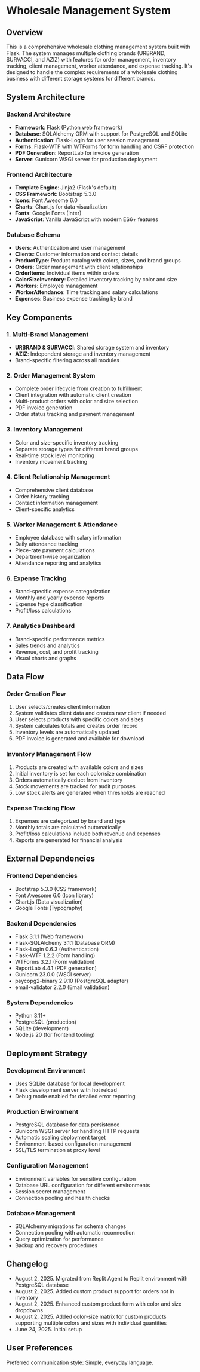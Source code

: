 # Wholesale Management System

## Overview

This is a comprehensive wholesale clothing management system built with Flask. The system manages multiple clothing brands (URBRAND, SURVACCI, and AZIZ) with features for order management, inventory tracking, client management, worker attendance, and expense tracking. It's designed to handle the complex requirements of a wholesale clothing business with different storage systems for different brands.

## System Architecture

### Backend Architecture
- **Framework**: Flask (Python web framework)
- **Database**: SQLAlchemy ORM with support for PostgreSQL and SQLite
- **Authentication**: Flask-Login for user session management
- **Forms**: Flask-WTF with WTForms for form handling and CSRF protection
- **PDF Generation**: ReportLab for invoice generation
- **Server**: Gunicorn WSGI server for production deployment

### Frontend Architecture
- **Template Engine**: Jinja2 (Flask's default)
- **CSS Framework**: Bootstrap 5.3.0
- **Icons**: Font Awesome 6.0
- **Charts**: Chart.js for data visualization
- **Fonts**: Google Fonts (Inter)
- **JavaScript**: Vanilla JavaScript with modern ES6+ features

### Database Schema
- **Users**: Authentication and user management
- **Clients**: Customer information and contact details
- **ProductType**: Product catalog with colors, sizes, and brand groups
- **Orders**: Order management with client relationships
- **OrderItems**: Individual items within orders
- **ColorSizeInventory**: Detailed inventory tracking by color and size
- **Workers**: Employee management
- **WorkerAttendance**: Time tracking and salary calculations
- **Expenses**: Business expense tracking by brand

## Key Components

### 1. Multi-Brand Management
- **URBRAND & SURVACCI**: Shared storage system and inventory
- **AZIZ**: Independent storage and inventory management
- Brand-specific filtering across all modules

### 2. Order Management System
- Complete order lifecycle from creation to fulfillment
- Client integration with automatic client creation
- Multi-product orders with color and size selection
- PDF invoice generation
- Order status tracking and payment management

### 3. Inventory Management
- Color and size-specific inventory tracking
- Separate storage types for different brand groups
- Real-time stock level monitoring
- Inventory movement tracking

### 4. Client Relationship Management
- Comprehensive client database
- Order history tracking
- Contact information management
- Client-specific analytics

### 5. Worker Management & Attendance
- Employee database with salary information
- Daily attendance tracking
- Piece-rate payment calculations
- Department-wise organization
- Attendance reporting and analytics

### 6. Expense Tracking
- Brand-specific expense categorization
- Monthly and yearly expense reports
- Expense type classification
- Profit/loss calculations

### 7. Analytics Dashboard
- Brand-specific performance metrics
- Sales trends and analytics
- Revenue, cost, and profit tracking
- Visual charts and graphs

## Data Flow

### Order Creation Flow
1. User selects/creates client information
2. System validates client data and creates new client if needed
3. User selects products with specific colors and sizes
4. System calculates totals and creates order record
5. Inventory levels are automatically updated
6. PDF invoice is generated and available for download

### Inventory Management Flow
1. Products are created with available colors and sizes
2. Initial inventory is set for each color/size combination
3. Orders automatically deduct from inventory
4. Stock movements are tracked for audit purposes
5. Low stock alerts are generated when thresholds are reached

### Expense Tracking Flow
1. Expenses are categorized by brand and type
2. Monthly totals are calculated automatically
3. Profit/loss calculations include both revenue and expenses
4. Reports are generated for financial analysis

## External Dependencies

### Frontend Dependencies
- Bootstrap 5.3.0 (CSS framework)
- Font Awesome 6.0 (Icon library)
- Chart.js (Data visualization)
- Google Fonts (Typography)

### Backend Dependencies
- Flask 3.1.1 (Web framework)
- Flask-SQLAlchemy 3.1.1 (Database ORM)
- Flask-Login 0.6.3 (Authentication)
- Flask-WTF 1.2.2 (Form handling)
- WTForms 3.2.1 (Form validation)
- ReportLab 4.4.1 (PDF generation)
- Gunicorn 23.0.0 (WSGI server)
- psycopg2-binary 2.9.10 (PostgreSQL adapter)
- email-validator 2.2.0 (Email validation)

### System Dependencies
- Python 3.11+
- PostgreSQL (production)
- SQLite (development)
- Node.js 20 (for frontend tooling)

## Deployment Strategy

### Development Environment
- Uses SQLite database for local development
- Flask development server with hot reload
- Debug mode enabled for detailed error reporting

### Production Environment
- PostgreSQL database for data persistence
- Gunicorn WSGI server for handling HTTP requests
- Automatic scaling deployment target
- Environment-based configuration management
- SSL/TLS termination at proxy level

### Configuration Management
- Environment variables for sensitive configuration
- Database URL configuration for different environments
- Session secret management
- Connection pooling and health checks

### Database Management
- SQLAlchemy migrations for schema changes
- Connection pooling with automatic reconnection
- Query optimization for performance
- Backup and recovery procedures

## Changelog
- August 2, 2025. Migrated from Replit Agent to Replit environment with PostgreSQL database
- August 2, 2025. Added custom product support for orders not in inventory
- August 2, 2025. Enhanced custom product form with color and size dropdowns
- August 2, 2025. Added color-size matrix for custom products supporting multiple colors and sizes with individual quantities
- June 24, 2025. Initial setup

## User Preferences

Preferred communication style: Simple, everyday language.